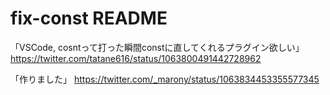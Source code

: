 # fix-const README

「VSCode, cosntって打った瞬間constに直してくれるプラグイン欲しい」
https://twitter.com/tatane616/status/1063800491442728962

「作りました」
https://twitter.com/_marony/status/1063834453355577345

